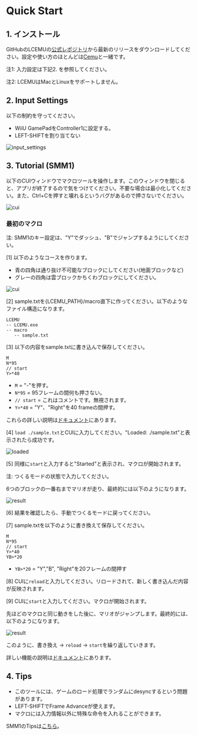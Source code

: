 # Quick Start
## 1. インストール
GitHubのLCEMUの[公式レポジトリ](https://github.com/UnknownLTAS/LCEMU/releases)から最新のリリースをダウンロードしてください。設定や使い方のほとんどは[Cemu](https://github.com/cemu-project/Cemu)と一緒です。

注1: 入力設定は下記2. を参照してください。

注2: LCEMUはMacとLinuxをサポートしません。


## 2. Input Settings
以下の制約を守ってください。
- WiiU GamePadをController1に設定する。
- LEFT-SHIFTを割り当てない

![input_settings](../images/input_settings.png)

## 3. Tutorial (SMM1)
以下のCUIウィンドウでマクロツールを操作します。このウィンドウを閉じると、アプリが終了するので気をつけてください。不要な場合は最小化してください。また、Ctrl+Cを押すと壊れるというバグがあるので押さないでください。

![cui](../images/cui.png)

### 最初のマクロ 
注: SMM1のキー設定は、"Y"でダッシュ、"B"でジャンプするようにしてください。

[1] 以下のようなコースを作ります。
- 青の四角は通り抜け不可能なブロックにしてください(地面ブロックなど)
- グレーの四角は雲ブロックかちくわブロックにしてください。

![cui](../images/simple_level.png)

[2] sample.txtを{LCEMU_PATH}/macro直下に作ってください。以下のようなファイル構造になります。

```
LCEMU
-- LCEMU.exe
-- macro 
   -- sample.txt
```
[3]  以下の内容をsample.txtに書き込んで保存してください。
```
M
N*95
// start
Y>*40
```
- `M` = "-"を押す。
- `N*95` = 95フレームの間何も押さない。
- `// start` = これはコメントです。無視されます。
- `Y>*40` = "Y"、"Right"を40 frameの間押す。

これらの詳しい説明は[ドキュメント](./document_ja.md#ボタンを表す文字一覧)にあります。

[4] `load ./sample.txt`とCUIに入力してください。"Loaded: ./sample.txt"と表示されたら成功です。

![loaded](../images/cui_loaded.png)

[5] 同様に`start`と入力すると"Started"と表示され、マクロが開始されます。

注: つくるモードの状態で入力してください。

6つのブロックの一番右までマリオが走り、最終的には以下のようになります。

![result](../images/result1.png)

[6] 結果を確認したら、手動でつくるモードに戻ってください。

[7] sample.txtを以下のように書き換えて保存してください。

```
M
N*95
// start
Y>*40
YB>*20
```
- `YB>*20` = "Y","B", "Right"を20フレームの間押す

[8] CUIに`reload`と入力してください。リロードされて、新しく書き込んだ内容が反映されます。

[9] CUIに`start`と入力してください。マクロが開始されます。

先ほどのマクロと同じ動きをした後に、マリオがジャンプします。最終的には、以下のようになります。

![result](../images/result2.png)

このように、書き換え -> `reload` -> `start`を繰り返していきます。

詳しい機能の説明は[ドキュメント](./document_ja.md)にあります。

## 4. Tips

- このツールには、ゲームのロード処理でランダムにdesyncするという問題があります。
- LEFT-SHIFTでFrame Advanceが使えます。
- マクロには入力情報以外に特殊な命令を入れることができます。

SMM1のTipsは[こちら](./smm1_tips_ja.md)。
